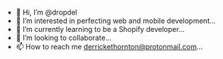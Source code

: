 - 👋 Hi, I’m @dropdel
- 👀 I’m interested in perfecting web and mobile development...
- 🌱 I’m currently learning to be a Shopify developer...
- 💞️ I’m looking to collaborate...
- 📫 How to reach me derrickethornton@protonmail.com...

<!---
dropdel/dropdel is a ✨ special ✨ repository because its `README.md` (this file) appears on your GitHub profile.
You can click the Preview link to take a look at your changes.
--->

